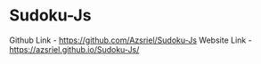 # Sudoku-Js
Github Link - https://github.com/Azsriel/Sudoku-Js
Website Link - https://azsriel.github.io/Sudoku-Js/